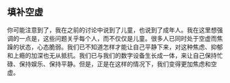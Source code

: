 ## 填补空虚

你可能注意到了，我在之前的讨论中说到了儿童，也说到了成年人。我在这里想强调的一点是，这些问题关乎每个人，而不仅仅是儿童。很多人已同时处于空虚而焦躁的状态，心态脆弱。我们已不知道怎样才能让自己平静下来，对这种焦虑、抑郁和上瘾的加深也无从抵抗。我们已与我们的数字设备生长成一体，来让自己保持忙碌、保持娱乐、保持平静。但是，正是在这样的情况下，我们变得更加焦虑和空虚。